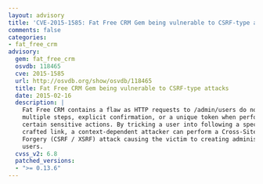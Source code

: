 ```yaml
---
layout: advisory
title: 'CVE-2015-1585: Fat Free CRM Gem being vulnerable to CSRF-type attacks'
comments: false
categories:
- fat_free_crm
advisory:
  gem: fat_free_crm
  osvdb: 118465
  cve: 2015-1585
  url: http://osvdb.org/show/osvdb/118465
  title: Fat Free CRM Gem being vulnerable to CSRF-type attacks
  date: 2015-02-16
  description: |
    Fat Free CRM contains a flaw as HTTP requests to /admin/users do not require
    multiple steps, explicit confirmation, or a unique token when performing
    certain sensitive actions. By tricking a user into following a specially
    crafted link, a context-dependent attacker can perform a Cross-Site Request
    Forgery (CSRF / XSRF) attack causing the victim to creating administrative
    users.
  cvss_v2: 6.8
  patched_versions:
  - ">= 0.13.6"
---
```

